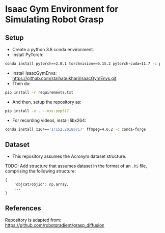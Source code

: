 # Isaac Gym Environment for Simulating Robot Grasp

## Setup

- Create a python 3.8 conda environment.
- Install PyTorch:
```sh
conda install pytorch==2.0.1 torchvision==0.15.2 pytorch-cuda=11.7 -c pytorch -c nvidia -y
```
- Install IsaacGymEnvs: https://github.com/stalhabukhari/IsaacGymEnvs.git
- Then do:
```sh
pip install -r requirements.txt
```
- And then, setup the repository as:
```sh
pip install -e . --use-pep517
```
- For recording videos, install libx264:
```sh
conda install x264=='1!152.20180717' ffmpeg=4.0.2 -c conda-forge
```

## Dataset

- This repository assumes the Acronym dataset structure.

TODO: Add structure that assumes dataset in the format of an `.h5` file, comprising the following structure:

```
{
    'objcat/objid': np.array,
    ...
}
```

## References

Repository is adapted from: https://github.com/robotgradient/grasp_diffusion
